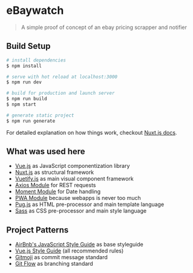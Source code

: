 # eBaywatch

> A simple proof of concept of an ebay pricing scrapper and notifier

## Build Setup

``` bash
# install dependencies
$ npm install

# serve with hot reload at localhost:3000
$ npm run dev

# build for production and launch server
$ npm run build
$ npm start

# generate static project
$ npm run generate
```

For detailed explanation on how things work, checkout [Nuxt.js docs](https://nuxtjs.org).

## What was used here
- [Vue.js](https://vuejs.org/) as JavaScript componentization library
- [Nuxt.js](https://github.com/nuxt/nuxt.js) as structural framework
- [Vuetify.js](https://vuetifyjs.com/) as main visual component framework
- [Axios Module](https://axios.nuxtjs.org) for REST requests
- [Moment Module](https://github.com/nuxt-community/moment-module) for Date handling
- [PWA Module](https://pwa.nuxtjs.org) because webapps is never too much
- [Pug.js](https://pugjs.org/) as HTML pre-processor and main template language
- [Sass](https://sass-lang.com/) as CSS pre-processor and main style language

## Project Patterns
- [AirBnb's JavaScript Style Guide](https://github.com/airbnb/javascript) as base styleguide
- [Vue.js Style Guide](https://vuejs.org/v2/style-guide/) (all recommended rules)
- [Gitmoji](https://github.com/carloscuesta/gitmoji) as commit message standard
- [Git Flow](https://datasift.github.io/gitflow/IntroducingGitFlow.html) as branching standard
